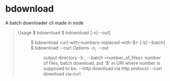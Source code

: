 # bdownload

A batch downloader cli made in node

>  Usage
>    $ bdownload <url>
>    $ bdownload <url> [-o|--out] <dir>
>    $ bdownload <url-with-numbers-replaced-with-$> [-b|--batch] <number-of-files>
>    $ bdownload <url> --curl
>  Options
>    -o, --out <dir>                   output directory
>    -b , --batch <number_of_files>    number of files, batch download, put '$' in URI where number is supposed to be.
>    --http                            download via http protocol
>    --curl                            download via curl
